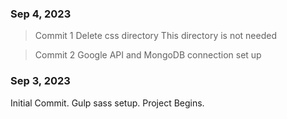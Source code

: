 ### Sep 4, 2023
>Commit 1
Delete css directory 
This directory is not needed

>Commit 2
Google API and MongoDB connection set up

### Sep 3, 2023
Initial Commit. Gulp sass setup. Project Begins.